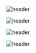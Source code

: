 ![header](https://capsule-render.vercel.app/api?type=Waving&color=0:FFC0CB,100:FF69B4&text=Welcome%20to%20Suhyeon%20Github&fontAlign=30&fontSize=30&fontColor=FF69B4&height=100&textY=150)

![header](https://capsule-render.vercel.app/api?type=Waving&color=0:FFC0CB,100:FF69B4&text=Welcome%20to%20Suhyeon%20Github&fontAlign=30&fontSize=30&fontColor=FFB6C1&height=100&textY=150)

![header](https://capsule-render.vercel.app/api?type=Waving&color=0:FFF0F5,50:FFC0CB,100:FF69B4&text=Welcome%20to%20Suhyeon%20Github&fontAlign=30&fontSize=30&fontColor=FFE4E1&height=100&textY=150)

![header](https://capsule-render.vercel.app/api?type=Waving&color=0:F8BBD0,50:F48FB1,100:E91E63&text=Welcome%20to%20Suhyeon%20Github&fontAlign=30&fontSize=30&fontColor=FFE4E1&height=100&textY=150)












